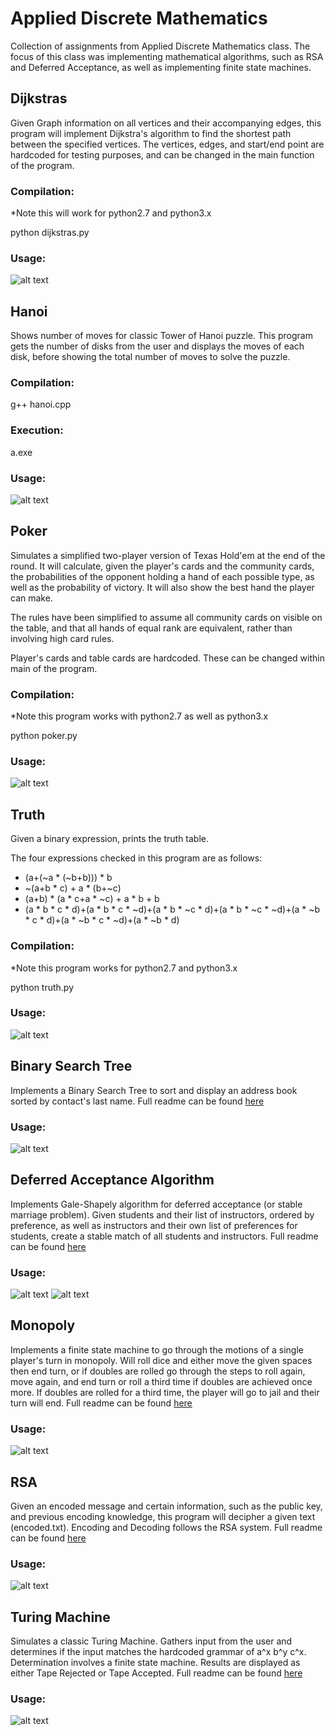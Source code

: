 # Applied Discrete Mathematics

Collection of assignments from Applied Discrete Mathematics class. The focus of this class was implementing mathematical algorithms, such 
as RSA and Deferred Acceptance, as well as implementing finite state machines.

## Dijkstras
Given Graph information on all vertices and their accompanying edges, this program will implement Dijkstra's algorithm to find
the shortest path between the specified vertices. The vertices, edges, and start/end point are hardcoded for testing purposes, and can
be changed in the main function of the program. 

### Compilation:
*Note this will work for python2.7 and python3.x

python dijkstras.py

### Usage:
![alt text](https://github.com/NotQuiteHeroes/Resources/blob/master/ScreenShots/mathDijkstras.JPG "Dijkstra for path")

## Hanoi
Shows number of moves for classic Tower of Hanoi puzzle. This program gets the number of disks from the user and displays the moves of
each disk, before showing the total number of moves to solve the puzzle. 

### Compilation:
g++ hanoi.cpp

### Execution:
a.exe

### Usage:
![alt text](https://github.com/NotQuiteHeroes/Resources/blob/master/ScreenShots/mathHanoi.JPG "Dijkstra")

## Poker
Simulates a simplified two-player version of Texas Hold'em at the end of the round. It will calculate, given the player's cards and 
the community cards, the probabilities of the opponent holding a hand of each possible type, as well as the probability of victory. It
will also show the best hand the player can make. 

The rules have been simplified to assume all community cards on visible on the table, and that all hands of equal rank are equivalent, 
rather than involving high card rules. 

Player's cards and table cards are hardcoded. These can be changed within main of the program.

### Compilation:
*Note this program works with python2.7 as well as python3.x

python poker.py

### Usage:
![alt text](https://github.com/NotQuiteHeroes/Resources/blob/master/ScreenShots/mathPoker.JPG "Poker probabilities")

## Truth
Given a binary expression, prints the truth table. 

The four expressions checked in this program are as follows:
+ (a+(~a * (~b+b))) * b
+ ~(a+b * c) + a * (b+~c)
+ (a+b) * (a * c+a * ~c) + a * b + b
+ (a * b * c * d)+(a * b * c * ~d)+(a * b * ~c * d)+(a * b * ~c * ~d)+(a * ~b * c * d)+(a * ~b * c * ~d)+(a * ~b * d)

### Compilation:
*Note this program works for python2.7 and python3.x

python truth.py

### Usage:
![alt text](https://github.com/NotQuiteHeroes/Resources/blob/master/ScreenShots/mathTruth.JPG "Truth Tables")

## Binary Search Tree
Implements a Binary Search Tree to sort and display an address book sorted by contact's last name. Full readme can be found [here](https://github.com/NotQuiteHeroes/SchoolProjects/blob/master/AppliedDiscreteMath/BinarySearchTree/README.md)

### Usage:
![alt text](https://github.com/NotQuiteHeroes/Resources/blob/master/ScreenShots/mathBST.JPG "Binary Search Tree Sort")

## Deferred Acceptance Algorithm
Implements Gale-Shapely algorithm for deferred acceptance (or stable marriage problem). Given students and their list of instructors,
ordered by preference, as well as instructors and their own list of preferences for students, create a stable match of all students and 
instructors. Full readme can be found [here](https://github.com/NotQuiteHeroes/SchoolProjects/blob/master/AppliedDiscreteMath/Deferred%20Acceptance%20Algorithm/README.md)

### Usage:
![alt text](https://github.com/NotQuiteHeroes/Resources/blob/master/ScreenShots/mathDAA1.JPG "Deferred Acceptance input")
![alt text](https://github.com/NotQuiteHeroes/Resources/blob/master/ScreenShots/mathDAA2.JPG "Deferred Acceptance Matching")

## Monopoly
Implements a finite state machine to go through the motions of a single player's turn in monopoly. Will roll dice and either move the
given spaces then end turn, or if doubles are rolled go through the steps to roll again, move again, and end turn or roll a third time if doubles are achieved once more. If doubles are rolled for a third time, the player will go to jail and their turn will end. Full readme can be found [here](https://github.com/NotQuiteHeroes/SchoolProjects/blob/master/AppliedDiscreteMath/Monopoly/README.md)

### Usage:
![alt text](https://github.com/NotQuiteHeroes/Resources/blob/master/ScreenShots/mathMonopoly.JPG "One player's turn in monopoly")

## RSA
Given an encoded message and certain information, such as the public key, and previous encoding knowledge, this program will decipher
a given text (encoded.txt). Encoding and Decoding follows the RSA system. Full readme can be found [here](https://github.com/NotQuiteHeroes/SchoolProjects/blob/master/AppliedDiscreteMath/RSA/README.md)

### Usage:
![alt text](https://github.com/NotQuiteHeroes/Resources/blob/master/ScreenShots/mathRSA.JPG "RSA decoding")

## Turing Machine
Simulates a classic Turing Machine. Gathers input from the user and determines if the input matches the hardcoded grammar of a^x b^y c^x. Determination involves a finite state machine. Results are displayed as either Tape Rejected or Tape Accepted. Full readme can be found [here](https://github.com/NotQuiteHeroes/SchoolProjects/blob/master/AppliedDiscreteMath/Turing%20Machine/README.md)

### Usage:
![alt text](https://github.com/NotQuiteHeroes/Resources/blob/master/ScreenShots/mathTuring.JPG "Turing Machine to check Grammar")
